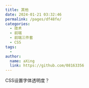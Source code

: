 ```yaml
---
title: 其他
date: 2024-01-21 03:32:46
permalink: /pages/df48fe/
categories:
  - 技术
  - 前端
  - 前端三件套
  - CSS
tags:
  - 
author: 
  name: aXing
  link: https://github.com/08163356
---
```

CSS设置字体透明度？

